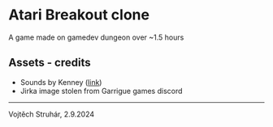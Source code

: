 # Atari Breakout clone

A game made on gamedev dungeon over ~1.5 hours

## Assets - credits

- Sounds by Kenney ([link](https://kenney.nl/assets/impact-sounds))
- Jirka image stolen from Garrigue games discord

---

Vojtěch Struhár, 2.9.2024
